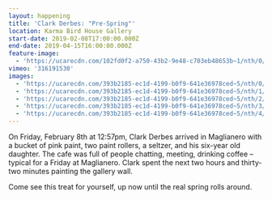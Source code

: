```yaml
---
layout: happening
title: 'Clark Derbes: "Pre-Spring"'
location: Karma Bird House Gallery
start-date: 2019-02-08T17:00:00.000Z
end-date: 2019-04-15T16:00:00.000Z
feature-image:
  - 'https://ucarecdn.com/102fd0f2-a750-43b2-9e48-c703eb48653b~1/nth/0/'
vimeo: '316191530'
images:
  - 'https://ucarecdn.com/393b2185-ec1d-4199-b0f9-641e36978ced~5/nth/0/'
  - 'https://ucarecdn.com/393b2185-ec1d-4199-b0f9-641e36978ced~5/nth/1/'
  - 'https://ucarecdn.com/393b2185-ec1d-4199-b0f9-641e36978ced~5/nth/2/'
  - 'https://ucarecdn.com/393b2185-ec1d-4199-b0f9-641e36978ced~5/nth/3/'
  - 'https://ucarecdn.com/393b2185-ec1d-4199-b0f9-641e36978ced~5/nth/4/'
---
```

On Friday, February 8th at 12:57pm, Clark Derbes arrived in Maglianero with a bucket of pink paint, two paint rollers, a seltzer, and his six-year old daughter. The cafe was full of people chatting, meeting, drinking coffee – typical for a Friday at Maglianero. Clark spent the next two hours and thirty-two minutes painting the gallery wall.

Come see this treat for yourself, up now until the real spring rolls around.
